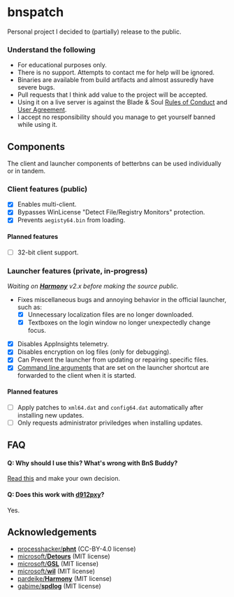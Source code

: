 # bnspatch
Personal project I decided to (partially) release to the public.

### Understand the following
- For educational purposes only.
- There is no support. Attempts to contact me for help will be ignored.
- Binaries are available from build artifacts and almost assuredly have severe bugs.
- Pull requests that I think add value to the project will be accepted.
- Using it on a live server is against the  Blade & Soul [Rules of Conduct][0] and [User Agreement][1].
- I accept no responsibility should you manage to get yourself banned while using it.

## Components
The client and launcher components of betterbns can be used individually or in tandem.

### Client features (public)
- [x] Enables multi-client.
- [x] Bypasses WinLicense "Detect File/Registry Monitors" protection.
- [x] Prevents `aegisty64.bin` from loading.

#### Planned features
- [ ] 32-bit client support.

### Launcher features (private, in-progress)
*Waiting on [**Harmony**][9] v2.x before making the source public.*

- Fixes miscellaneous bugs and annoying behavior in the official launcher, such as:
  * [x] Unnecessary localization files are no longer downloaded.
  * [x] Textboxes on the login window no longer unexpectedly change focus.
- [x] Disables AppInsights telemetry.
- [x] Disables encryption on log files (only for debugging).
- [x] Can Prevent the launcher from updating or repairing specific files.
- [x] [Command line arguments][2] that are set on the launcher shortcut are forwarded to the client
      when it is started.
      
#### Planned features
- [ ] Apply patches to `xml64.dat` and `config64.dat` automatically after installing new updates.
- [ ] Only requests administrator priviledges when installing updates.

## FAQ

#### Q: Why should I use this? What's wrong with BnS Buddy?
[Read this][3] and make your own decision.

#### Q: Does this work with [**d912pxy**][4]?
Yes.

## Acknowledgements
- [processhacker/**phnt**][5] (CC-BY-4.0 license)
- [microsoft/**Detours**][6] (MIT license)
- [microsoft/**GSL**][7] (MIT license)
- [microsoft/**wil**][8] (MIT license)
- [pardeike/**Harmony**][9] (MIT license)
- [gabime/**spdlog**][10] (MIT license)

[0]: https://us.ncsoft.com/en/legal/user-agreements/blade-and-soul-rules-of-conduct.php
[1]: https://us.ncsoft.com/en/legal/user-agreements/blade-and-soul-user-agreement.php
[2]: https://docs.unrealengine.com/udk/Three/CommandLineArguments.html
[3]: https://github.com/zeffy/bnspatch/blob/master/docs/BNSBUDDY_BAD.md
[4]: https://github.com/megai2/d912pxy
[5]: https://github.com/processhacker/phnt
[6]: https://github.com/microsoft/Detours
[7]: https://github.com/microsoft/GSL
[8]: https://github.com/microsoft/wil
[9]: https://github.com/pardeike/Harmony
[10]: https://github.com/gabime/spdlog
